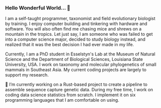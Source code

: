### Hello Wonderful World... 👋

<!--
**hhandika/hhandika** is a ✨ _special_ ✨ repository because its `README.md` (this file) appears on your GitHub profile.

Here are some ideas to get you started:

- 🔭 I’m currently working on ...
- 🌱 I’m currently learning ...
- 👯 I’m looking to collaborate on ...
- 🤔 I’m looking for help with ...
- 💬 Ask me about ...
- 📫 How to reach me: ...
- 😄 Pronouns: ...
- ⚡ Fun fact: ...
-->
I am a self-taught programmer, taxonomist and field evolutionary biologist by training. I enjoy computer building and tinkering with hardware and software. You will also often find me chasing mice and shrews on a mountain in the tropics. Let just say, I am someone who was failed to get into a computer science major, decided to study biology instead, and realized that it was the best decision I had ever made in my life.

Currently, I am a PhD student in Esselstyn's Lab at the Museum of Natural Science and the Department of Biological Sciences, Louisiana State University, USA. I work on taxonomy and molecular phylogenetics of small mammals in Southeast Asia. My current coding projects are largely to support my research.

🔭 I’m currently working on a Rust-based project to create a pipeline to assemble sequence capture genetic data. During my free time, I work on coding data science statistics from scratch. I implement it on six programming languages that I am comfortable on using.
